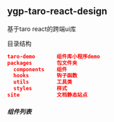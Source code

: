 ## **ygp-taro-react-design**

基于taro react的跨端ui库

目录结构

```json
taro-demo       组件库小程序demo
packages        包文件夹
  components    组件
  hooks         钩子函数
  utils         工具类
  styles        样式   
site            文档静态站点

```

###### **组件列表**
